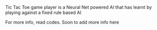 Tic Tac Toe game player is a Neural Net powered AI that has learnt by playing against a fixed rule based AI

For more info, read codes. Soon to add more info here
